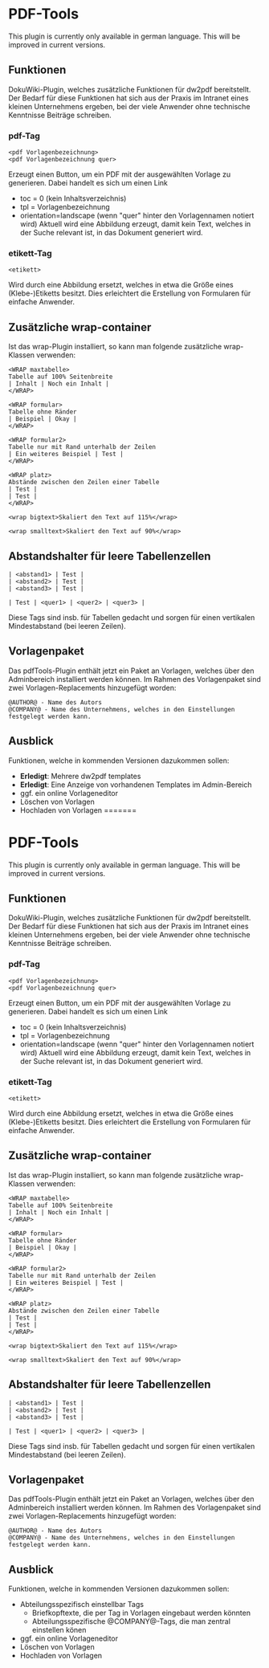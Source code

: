 # PDF-Tools

This plugin is currently only available in german language. This will be improved in current versions.

## Funktionen
DokuWiki-Plugin, welches zusätzliche Funktionen für dw2pdf bereitstellt. Der Bedarf für diese Funktionen hat sich aus der Praxis im Intranet eines kleinen Unternehmens ergeben, bei der viele Anwender ohne technische Kenntnisse Beiträge schreiben.

### pdf-Tag

    <pdf Vorlagenbezeichnung>
    <pdf Vorlagenbezeichnung quer>

Erzeugt einen Button, um ein PDF mit der ausgewählten Vorlage zu generieren. Dabei handelt es sich um einen Link
* toc = 0 (kein Inhaltsverzeichnis)
* tpl = Vorlagenbezeichnung
* orientation=landscape (wenn "quer" hinter den Vorlagennamen notiert wird)
Aktuell wird eine Abbildung erzeugt, damit kein Text, welches in der Suche relevant ist, in das Dokument generiert wird.

### etikett-Tag

    <etikett>

Wird durch eine Abbildung ersetzt, welches in etwa die Größe eines (Klebe-)Etiketts besitzt. Dies erleichtert die Erstellung von Formularen für einfache Anwender.

## Zusätzliche wrap-container

Ist das wrap-Plugin installiert, so kann man folgende zusätzliche wrap-Klassen verwenden:

    <WRAP maxtabelle>
    Tabelle auf 100% Seitenbreite
    | Inhalt | Noch ein Inhalt |
    </WRAP>
    
    <WRAP formular>
    Tabelle ohne Ränder
    | Beispiel | Okay |
    </WRAP>
	
	<WRAP formular2>
	Tabelle nur mit Rand unterhalb der Zeilen
	| Ein weiteres Beispiel | Test |
	</WRAP>
	
	<WRAP platz>
	Abstände zwischen den Zeilen einer Tabelle
	| Test |
	| Test |
	</WRAP>

    <wrap bigtext>Skaliert den Text auf 115%</wrap>

    <wrap smalltext>Skaliert den Text auf 90%</wrap>

## Abstandshalter für leere Tabellenzellen

    | <abstand1> | Test |
    | <abstand2> | Test |
    | <abstand3> | Test |
  
    | Test | <quer1> | <quer2> | <quer3> |

Diese Tags sind insb. für Tabellen gedacht und sorgen für einen vertikalen Mindestabstand (bei leeren Zeilen).

## Vorlagenpaket

Das pdfTools-Plugin enthält jetzt ein Paket an Vorlagen, welches über den Adminbereich installiert werden können. Im Rahmen des Vorlagenpaket sind zwei Vorlagen-Replacements hinzugefügt worden:
  
    @AUTHOR@ - Name des Autors
    @COMPANY@ - Name des Unternehmens, welches in den Einstellungen festgelegt werden kann.

## Ausblick
Funktionen, welche in kommenden Versionen dazukommen sollen:
* **Erledigt**: Mehrere dw2pdf templates
* **Erledigt**: Eine Anzeige von vorhandenen Templates im Admin-Bereich
* ggf. ein online Vorlageneditor
* Löschen von Vorlagen
* Hochladen von Vorlagen
=======
# PDF-Tools

This plugin is currently only available in german language. This will be improved in current versions.

## Funktionen
DokuWiki-Plugin, welches zusätzliche Funktionen für dw2pdf bereitstellt. Der Bedarf für diese Funktionen hat sich aus der Praxis im Intranet eines kleinen Unternehmens ergeben, bei der viele Anwender ohne technische Kenntnisse Beiträge schreiben.

### pdf-Tag

    <pdf Vorlagenbezeichnung>
    <pdf Vorlagenbezeichnung quer>

Erzeugt einen Button, um ein PDF mit der ausgewählten Vorlage zu generieren. Dabei handelt es sich um einen Link
* toc = 0 (kein Inhaltsverzeichnis)
* tpl = Vorlagenbezeichnung
* orientation=landscape (wenn "quer" hinter den Vorlagennamen notiert wird)
Aktuell wird eine Abbildung erzeugt, damit kein Text, welches in der Suche relevant ist, in das Dokument generiert wird.

### etikett-Tag

    <etikett>

Wird durch eine Abbildung ersetzt, welches in etwa die Größe eines (Klebe-)Etiketts besitzt. Dies erleichtert die Erstellung von Formularen für einfache Anwender.

## Zusätzliche wrap-container

Ist das wrap-Plugin installiert, so kann man folgende zusätzliche wrap-Klassen verwenden:

    <WRAP maxtabelle>
    Tabelle auf 100% Seitenbreite
    | Inhalt | Noch ein Inhalt |
    </WRAP>
    
    <WRAP formular>
    Tabelle ohne Ränder
    | Beispiel | Okay |
    </WRAP>
	
	<WRAP formular2>
	Tabelle nur mit Rand unterhalb der Zeilen
	| Ein weiteres Beispiel | Test |
	</WRAP>
	
	<WRAP platz>
	Abstände zwischen den Zeilen einer Tabelle
	| Test |
	| Test |
	</WRAP>

    <wrap bigtext>Skaliert den Text auf 115%</wrap>

    <wrap smalltext>Skaliert den Text auf 90%</wrap>

## Abstandshalter für leere Tabellenzellen

    | <abstand1> | Test |
    | <abstand2> | Test |
    | <abstand3> | Test |
  
    | Test | <quer1> | <quer2> | <quer3> |

Diese Tags sind insb. für Tabellen gedacht und sorgen für einen vertikalen Mindestabstand (bei leeren Zeilen).

## Vorlagenpaket

Das pdfTools-Plugin enthält jetzt ein Paket an Vorlagen, welches über den Adminbereich installiert werden können. Im Rahmen des Vorlagenpaket sind zwei Vorlagen-Replacements hinzugefügt worden:
  
    @AUTHOR@ - Name des Autors
    @COMPANY@ - Name des Unternehmens, welches in den Einstellungen festgelegt werden kann.

## Ausblick
Funktionen, welche in kommenden Versionen dazukommen sollen:
* Abteilungsspezifisch einstellbar Tags
  * Briefkopftexte, die per Tag in Vorlagen eingebaut werden könnten
  * Abteilungsspezifische @COMPANY@-Tags, die man zentral einstellen könen
* ggf. ein online Vorlageneditor
* Löschen von Vorlagen
* Hochladen von Vorlagen
